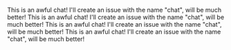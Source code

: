 This is an awful chat! I'll create an issue with the name "chat", will be much better!
This is an awful chat! I'll create an issue with the name "chat", will be much better!
This is an awful chat! I'll create an issue with the name "chat", will be much better!
This is an awful chat! I'll create an issue with the name "chat", will be much better!
